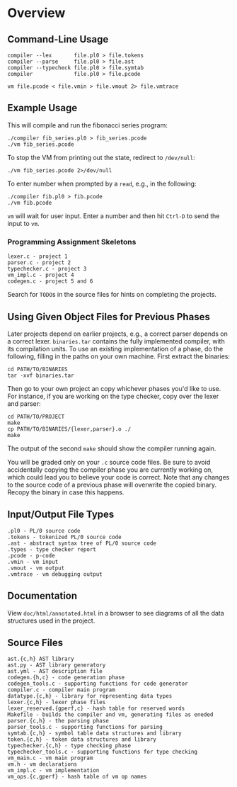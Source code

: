 # Overview

## Command-Line Usage

    compiler --lex       file.pl0 > file.tokens
    compiler --parse     file.pl0 > file.ast
    compiler --typecheck file.pl0 > file.symtab
    compiler             file.pl0 > file.pcode

    vm file.pcode < file.vmin > file.vmout 2> file.vmtrace

## Example Usage

This will compile and run the fibonacci series program:

    ./compiler fib_series.pl0 > fib_series.pcode
    ./vm fib_series.pcode
    
To stop the VM from printing out the state, redirect to `/dev/null`:

    ./vm fib_series.pcode 2>/dev/null

To enter number when prompted by a `read`, e.g., in the following:

    ./compiler fib.pl0 > fib.pcode
    ./vm fib.pcode

`vm` will wait for user input.  Enter a number and then hit `Ctrl-D`
to send the input to `vm`.

### Programming Assignment Skeletons

    lexer.c - project 1
    parser.c - project 2
    typechecker.c - project 3
    vm_impl.c - project 4
    codegen.c - project 5 and 6
    
Search for `TODO`s in the source files for hints on completing the
projects.

## Using Given Object Files for Previous Phases

Later projects depend on earlier projects, e.g., a correct parser
depends on a correct lexer.  `binaries.tar` contains the fully
implemented compiler, with its compilation units.  To use an existing
implementation of a phase, do the following, filling in the paths on
your own machine.  First extract the binaries:

    cd PATH/TO/BINARIES
    tar -xvf binaries.tar

Then go to your own project an copy whichever phases you'd like to
use.  For instance, if you are working on the type checker, copy over
the lexer and parser:

    cd PATH/TO/PROJECT
    make
    cp PATH/TO/BINARIES/{lexer,parser}.o ./
    make

The output of the second `make` should show the compiler running
again.

You will be graded only on your `.c` source code files.  Be sure to
avoid accidentally copying the compiler phase you are currently
working on, which could lead you to believe your code is correct.
Note that any changes to the source code of a previous phase will
overwrite the copied binary.  Recopy the binary in case this happens.

## Input/Output File Types

    .pl0 - PL/0 source code
    .tokens - tokenized PL/0 source code
    .ast - abstract syntax tree of PL/0 source code
    .types - type checker report
    .pcode - p-code
    .vmin - vm input
    .vmout - vm output
    .vmtrace - vm debugging output

## Documentation

View `doc/html/annotated.html` in a browser to see diagrams of all the
data structures used in the project.

## Source Files

    ast.{c,h} AST library
    ast.py - AST library generatory
    ast.yml - AST description file
    codegen.{h,c} - code generation phase
    codegen_tools.c - supporting functions for code generator
    compiler.c - compiler main program
    datatype.{c,h} - library for representing data types
    lexer.{c,h} - lexer phase files
    lexer_reserved.{gperf,c} - hash table for reserved words
    Makefile - builds the compiler and vm, generating files as eneded
    parser.{c,h} - the parsing phase
    parser_tools.c - supporting functions for parsing
    symtab.{c,h} - symbol table data structures and library
    token.{c,h} - token data structures and library
    typechecker.{c,h} - type checking phase
    typechecker_tools.c - supporting functions for type checking
    vm_main.c - vm main program
    vm.h - vm declarations
    vm_impl.c - vm implementation
    vm_ops.{c,gperf} - hash table of vm op names
